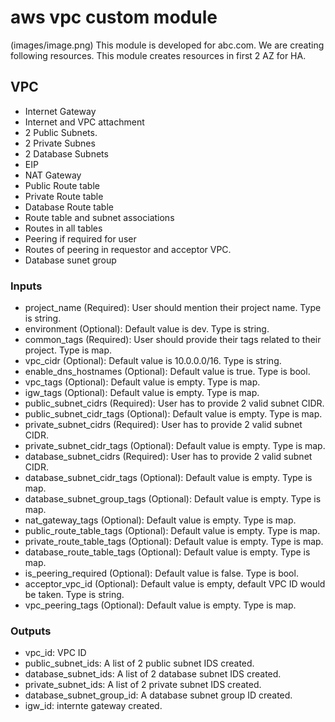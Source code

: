 # aws vpc custom module
(images/image.png)
This module is developed for abc.com. We are creating following resources. This module creates resources in first 2 AZ for HA.

## VPC
* Internet Gateway
* Internet and VPC attachment
* 2 Public Subnets.
* 2 Private Subnes
* 2 Database Subnets
* EIP
* NAT Gateway
* Public Route table
* Private Route table
* Database Route table
* Route table and subnet associations
* Routes in all tables
* Peering if required for user
* Routes of peering in requestor and acceptor VPC.
* Database sunet group

### Inputs
* project_name (Required): User should mention their project name. Type is string.
* environment (Optional): Default value is dev. Type is string.
* common_tags (Required): User should provide their tags related to their project. Type is map.
* vpc_cidr (Optional): Default value is 10.0.0.0/16. Type is string.
* enable_dns_hostnames (Optional): Default value is true. Type is bool.
* vpc_tags (Optional): Default value is empty. Type is map.
* igw_tags (Optional): Default value is empty. Type is map.
* public_subnet_cidrs (Required): User has to provide 2 valid subnet CIDR.
* public_subnet_cidr_tags (Optional): Default value is empty. Type is map.
* private_subnet_cidrs (Required): User has to provide 2 valid subnet CIDR.
* private_subnet_cidr_tags (Optional): Default value is empty. Type is map.
* database_subnet_cidrs (Required): User has to provide 2 valid subnet CIDR.
* database_subnet_cidr_tags (Optional): Default value is empty. Type is map.
* database_subnet_group_tags (Optional): Default value is empty. Type is map.
* nat_gateway_tags (Optional): Default value is empty. Type is map.
* public_route_table_tags (Optional): Default value is empty. Type is map.
* private_route_table_tags (Optional): Default value is empty. Type is map.
* database_route_table_tags (Optional): Default value is empty. Type is map.
* is_peering_required (Optional): Default value is false. Type is bool.
* acceptor_vpc_id (Optional): Default value is empty, default VPC ID would be taken. Type is string.
* vpc_peering_tags (Optional): Default value is empty. Type is map.

### Outputs
* vpc_id: VPC ID
* public_subnet_ids: A list of 2 public subnet IDS created.
* database_subnet_ids: A list of 2 database subnet IDS created.
* private_subnet_ids: A list of 2 private subnet IDS created.
* database_subnet_group_id: A database subnet group ID created.
* igw_id: internte gateway created.